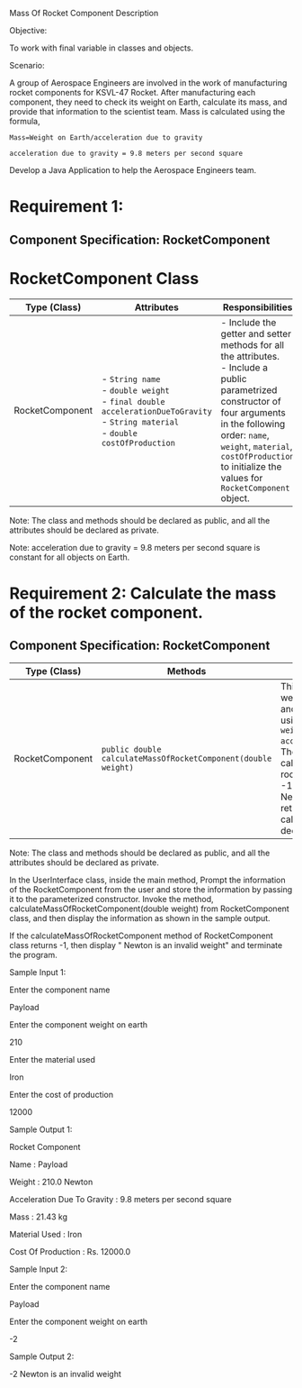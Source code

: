 Mass Of Rocket Component
Description

Objective:

To work with final variable in classes and objects.

Scenario:

A group of Aerospace Engineers are involved in the work of manufacturing rocket components for KSVL-47 Rocket. After manufacturing each component, they need to check its weight on Earth, calculate its mass, and provide that information to the scientist team. Mass is calculated using the formula, 

`Mass=Weight on Earth/acceleration due to gravity `

`acceleration due to gravity = 9.8 meters per second square `  

Develop a Java Application to help the Aerospace Engineers team. 

 

# Requirement 1: 

## Component Specification: RocketComponent 

# RocketComponent Class

| Type (Class)     | Attributes                                                                                                            | Responsibilities                                                                                                                                      |
|------------------|-----------------------------------------------------------------------------------------------------------------------|-------------------------------------------------------------------------------------------------------------------------------------------------------|
| RocketComponent  | - `String name`<br>- `double weight`<br>- `final double accelerationDueToGravity`<br>- `String material`<br>- `double costOfProduction` | - Include the getter and setter methods for all the attributes.<br>- Include a public parametrized constructor of four arguments in the following order: `name`, `weight`, `material`, `costOfProduction` to initialize the values for `RocketComponent` object. |


Note: The class and methods should be declared as public, and all the attributes should be declared as private.  

Note: acceleration due to gravity = 9.8 meters per second square is constant for all objects on Earth. 

 

# Requirement 2: Calculate the mass of the rocket component. 

## Component Specification: RocketComponent 

| Type (Class)   | Methods                                                                                         | Responsibilities                                                                                                                                                   |
|----------------|-------------------------------------------------------------------------------------------------|--------------------------------------------------------------------------------------------------------------------------------------------------------------------|
| RocketComponent| `public double calculateMassOfRocketComponent(double weight)`                                   | This method takes the weight as an argument and calculates the mass using the formula: `Mass = weight / accelerationDueToGravity`. Then returns the calculated mass of the rocket component. Return -1, if weight is less than 1 Newton. Condition: Before returning, round off the calculated mass to 2 decimal places. |


Note: The class and methods should be declared as public, and all the attributes should be declared as private. 

 

In the UserInterface class, inside the main method, Prompt the information of the RocketComponent from the user and store the information by passing it to the parameterized constructor. Invoke the method, calculateMassOfRocketComponent(double weight) from RocketComponent class, and then display the information as shown in the sample output. 

If the calculateMassOfRocketComponent method of RocketComponent class returns -1, then display "<weight> Newton is an invalid weight" and terminate the program. 

 

Sample Input 1: 

Enter the component name 

Payload 

Enter the component weight on earth 

210 

Enter the material used 

Iron 

Enter the cost of production 

12000 

 

Sample Output 1: 

Rocket Component 

Name : Payload 

Weight : 210.0 Newton 

Acceleration Due To Gravity : 9.8 meters per second square 

Mass : 21.43 kg 

Material Used : Iron 

Cost Of Production : Rs. 12000.0

 

 

Sample Input 2: 

Enter the component name 

Payload 

Enter the component weight on earth 

-2 

 

Sample Output 2: 

-2 Newton is an invalid weight 